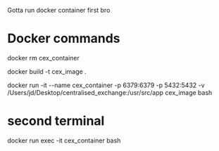 Gotta run docker container first bro

# Docker commands

docker rm cex_container

docker build -t cex_image .

docker run -it --name cex_container -p 6379:6379 -p 5432:5432 -v /Users/jd/Desktop/centralised_exchange:/usr/src/app cex_image bash

# second terminal 
docker run exec -it cex_container bash
